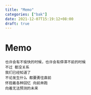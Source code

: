 ```yaml
---
title: "Memo"
categories: ["bak"]
date: 2021-12-07T15:19:12+08:00
draft: true
---
```


# Memo 

    也许会有不愉快的时候，也许会有停滞不前的时候
    不过 都没关系 
    我们已经知道了 
    不论发生什么 都要勇往直前
    怀抱着各种回忆 向前奔跑
    向着无法预测的未来
    